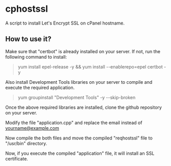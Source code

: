# cphostssl
A script to install Let's Encrypt SSL on cPanel hostname.

## How to use it?
Make sure that "certbot" is already installed on your server. If not, run the following command to install:
> yum install epel-release -y && yum install --enablerepo=epel certbot -y

Also install Development Tools libraries on your server to compile and execute the required application.
>  yum groupinstall "Development Tools" -y --skip-broken

Once the above required libraries are installed, clone the github repository on your server.

Modify the file "application.cpp" and replace the email instead of yourname@example.com

Now compile the both files and move the compiled "reqhostssl" file to "/usr/bin" directory.

Now, if you execute the compiled "application" file, it will install an SSL certificate.
